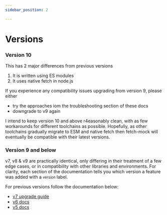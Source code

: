 ```yaml
---
sidebar_position: 2

---
```

# Versions


### Version 10

This has 2 major differences from previous versions

1. It is written using ES modules
2. It uses native fetch in node.js

If you experience any compatibility issues upgrading from version 9, please either

- try the approaches iom the troubleshooting section of these docs
- downgrade to v9 again

I intend to keep version 10 and above r4easonably clean, with as few workarounds for different toolchains as possible. Hopefully, as other toolchains gradually migrate to ESM and native fetch then fetch-mock will eventually be compatible with their latest versions.

### Version 9 and below

v7, v8 & v9 are practically identical, only differing in their treatment of a few edge cases, or in compatibility with other libraries and environments. For clarity, each section of the documentation tells you which version a feature was added with a <small class="version-added">version</small> label.

For previous versions follow the documentation below:

- [v7 upgrade guide](https://github.com/wheresrhys/fetch-mock/blob/master/docs/v6-v7-upgrade-guide.md)
- [v6 docs](https://github.com/wheresrhys/fetch-mock/tree/4231044aa94e234b53e296181ca5b6b4cecb6e3f/docs)
- [v5 docs](https://github.com/wheresrhys/fetch-mock/tree/b8270640d5711feffb01d1bf85bb7da95179c4de/docs)
